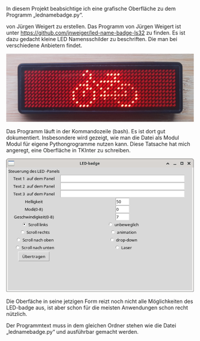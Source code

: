 In diesem Projekt beabsichtige ich eine grafische Oberfläche zu dem Programm „lednamebadge.py“.

von Jürgen Weigert zu erstellen. Das Programm von Jürgen Weigert ist unter https://github.com/jnweiger/led-name-badge-ls32 zu finden. Es ist dazu  gedacht kleine LED Namensschilder zu beschriften. Die man bei verschiedene Anbietern findet.

![Abbildung Namensschild](Bild.jpg)

Das Programm läuft in der Kommandozeile (bash). Es ist dort gut dokumentiert. Insbesondere wird gezeigt, wie man die Datei als Modul Modul für eigene Pythongrogramme nutzen kann. 
Diese Tatsache hat mich angeregt, eine Oberfläche in TKInter zu schreiben.

![Bild der Oberfläche](Desktop.png)

 Die Oberfäche in seine jetzigen Form reizt noch nicht alle Möglichkeiten des LED-badge aus, ist aber schon für die meisten Anwendungen schon recht nützlich. 

 Der Programmtext muss in dem gleichen Ordner stehen wie die Datei „lednamebadge.py“ und ausführbar gemacht werden. 
